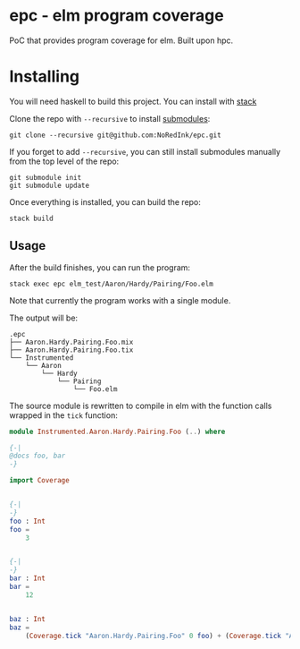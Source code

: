 # epc - elm program coverage

PoC that provides program coverage for elm. Built upon hpc.

# Installing

You will need haskell to build this project. You can install with [stack](1)

Clone the repo with `--recursive` to install [submodules](2):

```
git clone --recursive git@github.com:NoRedInk/epc.git
```

If you forget to add `--recursive`, you can still install submodules manually from the top level of the repo:

```
git submodule init
git submodule update
```

Once everything is installed, you can build the repo:

```
stack build
```

## Usage

After the build finishes, you can run the program:

```
stack exec epc elm_test/Aaron/Hardy/Pairing/Foo.elm
```

Note that currently the program works with a single module.

The output will be:

```
.epc
├── Aaron.Hardy.Pairing.Foo.mix
├── Aaron.Hardy.Pairing.Foo.tix
└── Instrumented
    └── Aaron
        └── Hardy
            └── Pairing
                └── Foo.elm
```

The source module is rewritten to compile in elm with the function calls wrapped in the `tick` function:

```elm
module Instrumented.Aaron.Hardy.Pairing.Foo (..) where

{-|
@docs foo, bar
-}

import Coverage


{-|
-}
foo : Int
foo =
    3


{-|
-}
bar : Int
bar =
    12


baz : Int
baz =
    (Coverage.tick "Aaron.Hardy.Pairing.Foo" 0 foo) + (Coverage.tick "Aaron.Hardy.Pairing.Foo" 1 bar)

```

[1]: http://docs.haskellstack.org/en/stable/README/#how-to-install
[2]: https://git-scm.com/book/en/v2/Git-Tools-Submodules

